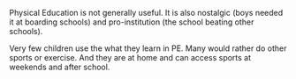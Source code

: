 Physical Education is not generally useful. It is also nostalgic (boys needed it at boarding schools) and pro-institution (the school beating other schools).

Very few children use the what they learn in PE. Many would rather do other sports or exercise. And they are at home and can access sports at weekends and after school.
